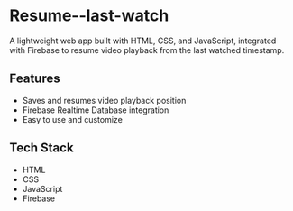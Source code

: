 # Resume--last-watch

A lightweight web app built with HTML, CSS, and JavaScript, integrated with Firebase to resume video playback from the last watched timestamp.

## Features
- Saves and resumes video playback position
- Firebase Realtime Database integration
- Easy to use and customize

## Tech Stack
- HTML
- CSS
- JavaScript
- Firebase


